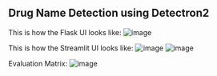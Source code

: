 ## Drug Name Detection using Detectron2
This is how the Flask UI looks like:
![image](https://github.com/shaileshp1802/drug_name_detection_detectron2/assets/42639299/ac81d737-a47e-4cd9-ab50-3ad58795421d)

This is how the Streamlit UI looks like:
![image](https://github.com/shaileshp1802/drug_name_detection_detectron2/assets/42639299/1fa646bf-563d-42b1-b715-d6aae1d2892d)
![image](https://github.com/shaileshp1802/drug_name_detection_detectron2/assets/42639299/85de5c29-44e9-4adc-aaa4-e160d5d2673e)

Evaluation Matrix:
![image](https://github.com/shaileshp1802/drug_name_detection_detectron2/assets/42639299/0d29379c-44ec-4269-a5fd-4a1a354b3a3c)





